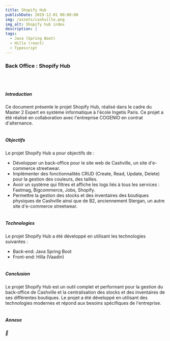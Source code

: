 ```yaml
---
title: Shopify Hub
publishDate: 2019-12-01 00:00:00
img: /assets/cashville.png
img_alt: Shopify hub index
description: |
tags:
  - Java (Spring Boot)
  - Hilla (react)
  - Typescript
---
```


### Back Office : Shopify Hub
<br><br>

##### Introduction
Ce document présente le projet Shopify Hub, réalisé dans le cadre du Master 2 Expert en système informatique à l'école Ingetis Paris. Ce projet a été réalisé en collaboration avec l'entreprise COGENIO en contrat d'alternance.
<br><br>

##### Objectifs
Le projet Shopify Hub a pour objectifs de :
- Développer un back-office pour le site web de Cashville, un site d'e-commerce streetwear.
- Implémenter des fonctionnalités CRUD (Create, Read, Update, Delete) pour la gestion des couleurs, des tailles.
- Avoir un système qui filtres et affiche les logs liés à tous les services : Fastmag, Bigcommerce, Jobs, Shopify.
- Permettre la gestion des stocks et des inventaires des boutiques physiques de Cashville ainsi que de B2, anciennement Stergan, un autre site d'e-commerce streetwear.
<br><br>

##### Technologies
Le projet Shopify Hub a été développé en utilisant les technologies suivantes :
- Back-end: Java Spring Boot
- Front-end: Hilla (Vaadin)
<br><br>

##### Conclusion
Le projet Shopify Hub est un outil complet et performant pour la gestion du back-office de Cashville et la centralisation des stocks et des inventaires de ses différentes boutiques. Le projet a été développé en utilisant des technologies modernes et répond aux besoins spécifiques de l'entreprise.
<br><br>

##### Annexe
##### 🚧